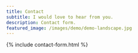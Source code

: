 ```yaml
---
title: Contact
subtitle: I would love to hear from you.
description: Contact form.
featured_image: /images/demo/demo-landscape.jpg
---
```



{% include contact-form.html %}

